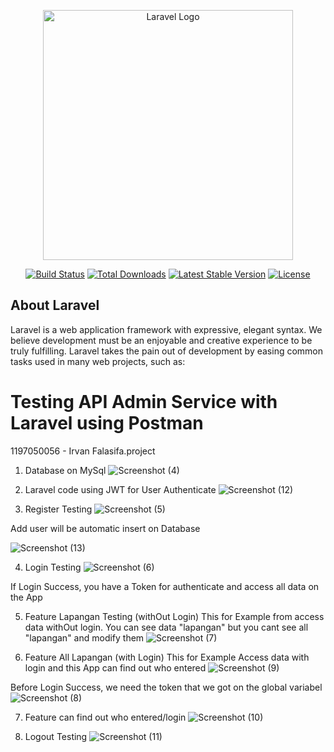 <p align="center"><a href="https://laravel.com" target="_blank"><img src="https://raw.githubusercontent.com/laravel/art/master/logo-lockup/5%20SVG/2%20CMYK/1%20Full%20Color/laravel-logolockup-cmyk-red.svg" width="400" alt="Laravel Logo"></a></p>

<p align="center">
<a href="https://travis-ci.org/laravel/framework"><img src="https://travis-ci.org/laravel/framework.svg" alt="Build Status"></a>
<a href="https://packagist.org/packages/laravel/framework"><img src="https://img.shields.io/packagist/dt/laravel/framework" alt="Total Downloads"></a>
<a href="https://packagist.org/packages/laravel/framework"><img src="https://img.shields.io/packagist/v/laravel/framework" alt="Latest Stable Version"></a>
<a href="https://packagist.org/packages/laravel/framework"><img src="https://img.shields.io/packagist/l/laravel/framework" alt="License"></a>
</p>

## About Laravel

Laravel is a web application framework with expressive, elegant syntax. We believe development must be an enjoyable and creative experience to be truly fulfilling. Laravel takes the pain out of development by easing common tasks used in many web projects, such as:


# Testing API Admin Service with Laravel using Postman
1197050056 - Irvan Falasifa.project

1. Database on MySql
![Screenshot (4)](https://user-images.githubusercontent.com/84895252/198862273-26d49c8b-0bfd-4e1a-95ec-df53db739925.png)

2. Laravel code using JWT for User Authenticate
![Screenshot (12)](https://user-images.githubusercontent.com/84895252/198862347-17d89ddd-e9ab-45c6-a033-aee51b7528bb.png)

3. Register Testing
![Screenshot (5)](https://user-images.githubusercontent.com/84895252/198862390-b9d079a5-2b79-440b-98b7-0c08d0650d84.png)

Add user will be automatic insert on Database

![Screenshot (13)](https://user-images.githubusercontent.com/84895252/198862416-ac1f7317-a2dc-42c0-8e16-2f784c74303e.png)

4. Login Testing
![Screenshot (6)](https://user-images.githubusercontent.com/84895252/198862445-7795ecee-cbbb-4675-bd89-f7fa6e2695a3.png)

If Login Success, you have a Token for authenticate and access all data on the App

5. Feature Lapangan Testing (withOut Login)
This for Example from access data withOut login. You can see data "lapangan" but you cant see all "lapangan" and modify them
![Screenshot (7)](https://user-images.githubusercontent.com/84895252/198862497-2a426f90-b34e-4949-90f1-e9df12e6e6f9.png)

6. Feature All Lapangan (with Login)
This for Example Access data with login and this App can find out who entered
![Screenshot (9)](https://user-images.githubusercontent.com/84895252/198862571-0a9a9168-221a-4271-ba76-b93d9f1343b1.png)

Before Login Success, we need the token that we got on the global variabel
![Screenshot (8)](https://user-images.githubusercontent.com/84895252/198862669-b73a120d-3318-41be-9ab8-05adf319514d.png)

7. Feature can find out who entered/login
![Screenshot (10)](https://user-images.githubusercontent.com/84895252/198862687-927e40ab-57ee-4463-8594-e0881c6a1126.png)

8. Logout Testing
![Screenshot (11)](https://user-images.githubusercontent.com/84895252/198862695-8065354b-1b0f-4425-80b0-8ab783c50b83.png)




